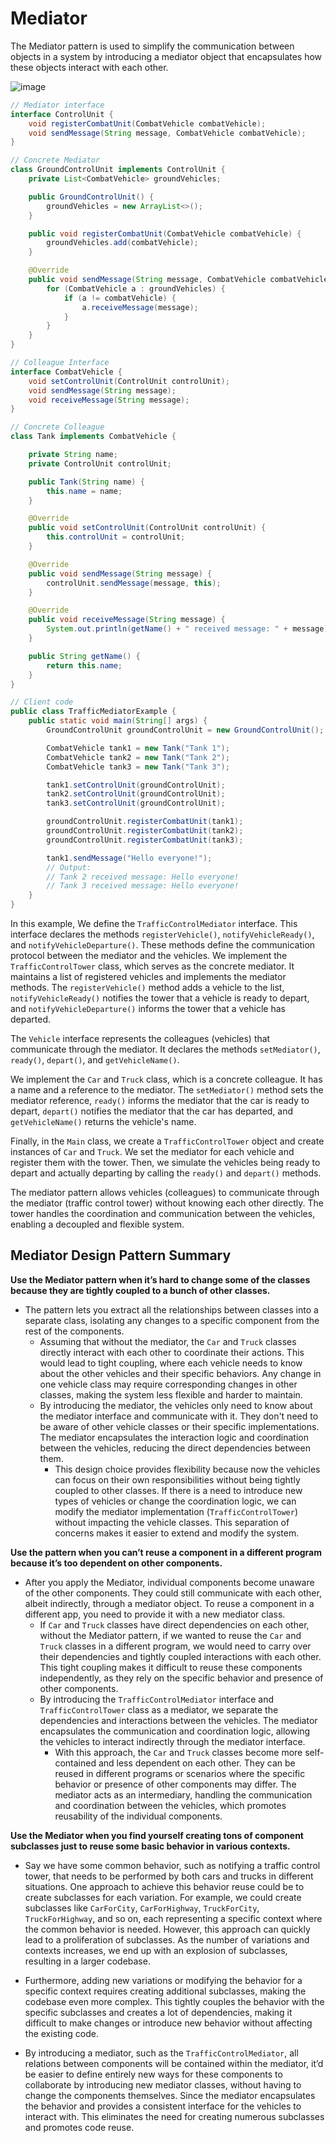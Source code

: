 # Mediator
The Mediator pattern is used to simplify the communication between objects in a system by introducing a mediator object that encapsulates how these objects interact with each other.

![image](https://github.com/boushphong/Design-Patterns/assets/59940078/dc3436d3-0a58-42a6-9230-2f8c5a5f9ed5)

```java
// Mediator interface
interface ControlUnit {
    void registerCombatUnit(CombatVehicle combatVehicle);
    void sendMessage(String message, CombatVehicle combatVehicle);
}

// Concrete Mediator
class GroundControlUnit implements ControlUnit {
    private List<CombatVehicle> groundVehicles;

    public GroundControlUnit() {
        groundVehicles = new ArrayList<>();
    }

    public void registerCombatUnit(CombatVehicle combatVehicle) {
        groundVehicles.add(combatVehicle);
    }

    @Override
    public void sendMessage(String message, CombatVehicle combatVehicle) {
        for (CombatVehicle a : groundVehicles) {
            if (a != combatVehicle) {
                a.receiveMessage(message);
            }
        }
    }
}

// Colleague Interface
interface CombatVehicle {
    void setControlUnit(ControlUnit controlUnit);
    void sendMessage(String message);
    void receiveMessage(String message);
}

// Concrete Colleague
class Tank implements CombatVehicle {

    private String name;
    private ControlUnit controlUnit;

    public Tank(String name) {
        this.name = name;
    }

    @Override
    public void setControlUnit(ControlUnit controlUnit) {
        this.controlUnit = controlUnit;
    }

    @Override
    public void sendMessage(String message) {
        controlUnit.sendMessage(message, this);
    }

    @Override
    public void receiveMessage(String message) {
        System.out.println(getName() + " received message: " + message);
    }

    public String getName() {
        return this.name;
    }
}

// Client code
public class TrafficMediatorExample {
    public static void main(String[] args) {
        GroundControlUnit groundControlUnit = new GroundControlUnit();

        CombatVehicle tank1 = new Tank("Tank 1");
        CombatVehicle tank2 = new Tank("Tank 2");
        CombatVehicle tank3 = new Tank("Tank 3");

        tank1.setControlUnit(groundControlUnit);
        tank2.setControlUnit(groundControlUnit);
        tank3.setControlUnit(groundControlUnit);

        groundControlUnit.registerCombatUnit(tank1);
        groundControlUnit.registerCombatUnit(tank2);
        groundControlUnit.registerCombatUnit(tank3);

        tank1.sendMessage("Hello everyone!");
        // Output:
        // Tank 2 received message: Hello everyone!
        // Tank 3 received message: Hello everyone!
    }
}
```

In this example, We define the `TrafficControlMediator` interface. This interface declares the methods `registerVehicle()`, `notifyVehicleReady()`, and `notifyVehicleDeparture()`. These methods define the communication protocol between the mediator and the vehicles. We implement the `TrafficControlTower` class, which serves as the concrete mediator. It maintains a list of registered vehicles and implements the mediator methods. The `registerVehicle()` method adds a vehicle to the list, `notifyVehicleReady()` notifies the tower that a vehicle is ready to depart, and `notifyVehicleDeparture()` informs the tower that a vehicle has departed.

The `Vehicle` interface represents the colleagues (vehicles) that communicate through the mediator. It declares the methods `setMediator()`, `ready()`, `depart()`, and `getVehicleName()`.

We implement the `Car` and `Truck` class, which is a concrete colleague. It has a name and a reference to the mediator. The `setMediator()` method sets the mediator reference, `ready()` informs the mediator that the car is ready to depart, `depart()` notifies the mediator that the car has departed, and `getVehicleName()` returns the vehicle's name.

Finally, in the `Main` class, we create a `TrafficControlTower` object and create instances of `Car` and `Truck`. We set the mediator for each vehicle and register them with the tower. Then, we simulate the vehicles being ready to depart and actually departing by calling the `ready()` and `depart()` methods.

The mediator pattern allows vehicles (colleagues) to communicate through the mediator (traffic control tower) without knowing each other directly. The tower handles the coordination and communication between the vehicles, enabling a decoupled and flexible system.

## Mediator Design Pattern Summary
**Use the Mediator pattern when it’s hard to change some of the classes because they are tightly coupled to a bunch of other classes.**

- The pattern lets you extract all the relationships between classes into a separate class, isolating any changes to a specific component from the rest of the components.
    - Assuming that without the mediator, the `Car` and `Truck` classes directly interact with each other to coordinate their actions. This would lead to tight coupling, where each vehicle needs to know about the other vehicles and their specific behaviors. Any change in one vehicle class may require corresponding changes in other classes, making the system less flexible and harder to maintain.
    - By introducing the mediator, the vehicles only need to know about the mediator interface and communicate with it. They don't need to be aware of other vehicle classes or their specific implementations. The mediator encapsulates the interaction logic and coordination between the vehicles, reducing the direct dependencies between them.
        - This design choice provides flexibility because now the vehicles can focus on their own responsibilities without being tightly coupled to other classes. If there is a need to introduce new types of vehicles or change the coordination logic, we can modify the mediator implementation (`TrafficControlTower`) without impacting the vehicle classes. This separation of concerns makes it easier to extend and modify the system.

**Use the pattern when you can’t reuse a component in a different program because it’s too dependent on other components.**

- After you apply the Mediator, individual components become unaware of the other components. They could still communicate with each other, albeit indirectly, through a mediator object. To reuse a component in a different app, you need to provide it with a new mediator class.
    - If `Car` and `Truck` classes have direct dependencies on each other, without the Mediator pattern, if we wanted to reuse the `Car` and `Truck` classes in a different program, we would need to carry over their dependencies and tightly coupled interactions with each other. This tight coupling makes it difficult to reuse these components independently, as they rely on the specific behavior and presence of other components.
    - By introducing the `TrafficControlMediator` interface and `TrafficControlTower` class as a mediator, we separate the dependencies and interactions between the vehicles. The mediator encapsulates the communication and coordination logic, allowing the vehicles to interact indirectly through the mediator interface.
        - With this approach, the `Car` and `Truck` classes become more self-contained and less dependent on each other. They can be reused in different programs or scenarios where the specific behavior or presence of other components may differ. The mediator acts as an intermediary, handling the communication and coordination between the vehicles, which promotes reusability of the individual components.

**Use the Mediator when you find yourself creating tons of component subclasses just to reuse some basic behavior in various contexts.**

- Say we have some common behavior, such as notifying a traffic control tower, that needs to be performed by both cars and trucks in different situations. One approach to achieve this behavior reuse could be to create subclasses for each variation. For example, we could create subclasses like `CarForCity`, `CarForHighway`, `TruckForCity`, `TruckForHighway`, and so on, each representing a specific context where the common behavior is needed. However, this approach can quickly lead to a proliferation of subclasses. As the number of variations and contexts increases, we end up with an explosion of subclasses, resulting in a larger codebase.
- Furthermore, adding new variations or modifying the behavior for a specific context requires creating additional subclasses, making the codebase even more complex. This tightly couples the behavior with the specific subclasses and creates a lot of dependencies, making it difficult to make changes or introduce new behavior without affecting the existing code.

- By introducing a mediator, such as the `TrafficControlMediator`, all relations between components will be contained within the mediator, it’d be easier to define entirely new ways for these components to collaborate by introducing new mediator classes, without having to change the components themselves. Since the mediator encapsulates the behavior and provides a consistent interface for the vehicles to interact with. This eliminates the need for creating numerous subclasses and promotes code reuse.
